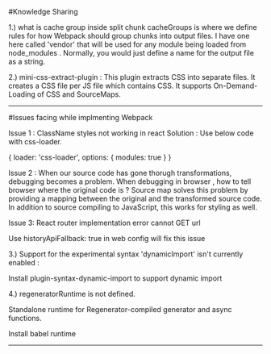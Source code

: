 #Knowledge Sharing

1.) what is cache group inside split chunk
cacheGroups is where we define rules for how Webpack should group chunks into output files. I have one here called 'vendor' that will be used for any module being loaded from node_modules . Normally, you would just define a name for the output file as a string.

2.) mini-css-extract-plugin : This plugin extracts CSS into separate files. It creates a CSS file per JS file which contains CSS. It supports On-Demand-Loading of CSS and SourceMaps.

--------------------------------------------------------------------------------

#Issues facing while implmenting Webpack

Issue 1 : ClassName styles not working in react
Solution : Use below code with css-loader.

{
  loader: 'css-loader',
  options: {
    modules: true
  }
}

Issue 2 : When our source code has gone thorugh transformations, debugging becomes a problem. When
debugging in browser , how to tell browser where the original code is ? Source map solves this
problem by providing a mapping between the original and the transformed source code. In addition to source
compiling to JavaScript, this works for styling as well.

Issue 3: React router implementation error cannot GET url

Use historyApiFallback: true in web config will fix this issue

3.) Support for the experimental syntax 'dynamicImport' isn't currently enabled :

Install plugin-syntax-dynamic-import  to support dynamic import

4.) regeneratorRuntime is not defined.

Standalone runtime for Regenerator-compiled generator and async functions.

Install babel runtime

--------------------------------------------------------------------------------

